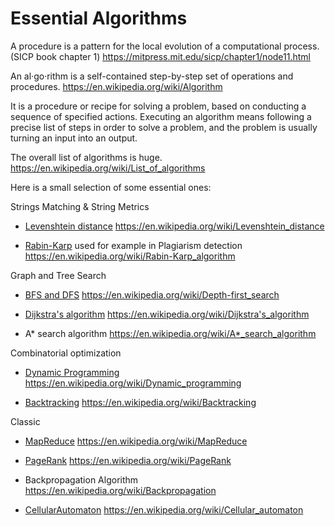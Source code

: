 # Essential Algorithms

A procedure is a pattern for the local evolution of a computational process.
(SICP book chapter 1)
https://mitpress.mit.edu/sicp/chapter1/node11.html

An al·go·rithm is a self-contained step-by-step set of operations and procedures.
https://en.wikipedia.org/wiki/Algorithm

It is a procedure or recipe for solving a problem, based on conducting a sequence of specified actions. Executing an algorithm means following a precise list of steps in order to solve a problem, and the problem is usually turning an input into an output.

The overall list of algorithms is huge.
https://en.wikipedia.org/wiki/List_of_algorithms

Here is a small selection of some essential ones:

Strings Matching & String Metrics

* [Levenshtein distance](levenshtein.rb)
  https://en.wikipedia.org/wiki/Levenshtein_distance

* [Rabin-Karp](rabin_karp.rb) used for example in Plagiarism detection
  https://en.wikipedia.org/wiki/Rabin-Karp_algorithm

Graph and Tree Search

* [BFS and DFS](graph_traversal.rb)
  https://en.wikipedia.org/wiki/Depth-first_search

* [Dijkstra's algorithm](dijkstra.rb)
  https://en.wikipedia.org/wiki/Dijkstra's_algorithm

* A* search algorithm
  https://en.wikipedia.org/wiki/A*_search_algorithm

Combinatorial optimization

* [Dynamic Programming](dynamic_programming.rb)
  https://en.wikipedia.org/wiki/Dynamic_programming

* [Backtracking](backtracking.rb)
  https://en.wikipedia.org/wiki/Backtracking

Classic

* [MapReduce](map_reduce.rb)
  https://en.wikipedia.org/wiki/MapReduce

* [PageRank](page_rank.rb)
  https://en.wikipedia.org/wiki/PageRank

* Backpropagation Algorithm
  https://en.wikipedia.org/wiki/Backpropagation

* [CellularAutomaton](automata.rb)
  https://en.wikipedia.org/wiki/Cellular_automaton

